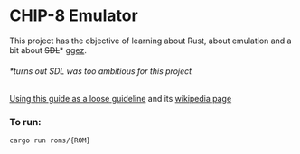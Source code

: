 # CHIP-8 Emulator
This project has the objective of learning about Rust, about emulation and a bit about ~~SDL~~\* [ggez](https://ggez.rs/).

###### \*turns out SDL was too ambitious for this project

[Using this guide as a loose guideline](http://www.multigesture.net/articles/how-to-write-an-emulator-chip-8-interpreter/)
and its [wikipedia page](https://en.wikipedia.org/wiki/CHIP-8)

### To run:
    cargo run roms/{ROM}
